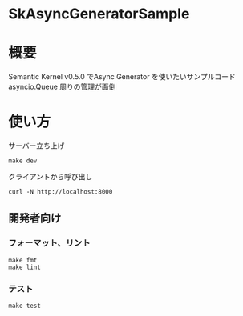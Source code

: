 # SkAsyncGeneratorSample

# 概要
Semantic Kernel v0.5.0 でAsync Generator を使いたいサンプルコード
asyncio.Queue 周りの管理が面倒

# 使い方
サーバー立ち上げ
```shell
make dev
```

クライアントから呼び出し
```shell
curl -N http://localhost:8000
```

## 開発者向け

### フォーマット、リント
```shell
make fmt
make lint
```

### テスト
```shell
make test
```
